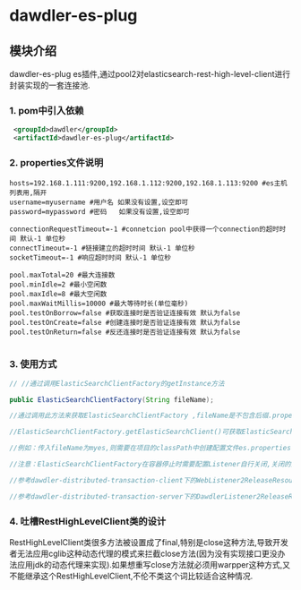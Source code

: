 # dawdler-es-plug

## 模块介绍

dawdler-es-plug es插件,通过pool2对elasticsearch-rest-high-level-client进行封装实现的一套连接池.

### 1. pom中引入依赖

```xml
 <groupId>dawdler</groupId>
 <artifactId>dawdler-es-plug</artifactId>
```

### 2. properties文件说明

```properties
hosts=192.168.1.111:9200,192.168.1.112:9200,192.168.1.113:9200 #es主机列表用,隔开
username=myusername #用户名 如果没有设置,设空即可
password=mypassword #密码   如果没有设置,设空即可

connectionRequestTimeout=-1 #connetcion pool中获得一个connection的超时时间 默认-1 单位秒
connectTimeout=-1 #链接建立的超时时间 默认-1 单位秒
socketTimeout=-1 #响应超时时间 默认-1 单位秒

pool.maxTotal=20 #最大连接数
pool.minIdle=2 #最小空闲数
pool.maxIdle=8 #最大空闲数
pool.maxWaitMillis=10000 #最大等待时长(单位毫秒)
pool.testOnBorrow=false #获取连接时是否验证连接有效 默认为false
pool.testOnCreate=false #创建连接时是否验证连接有效 默认为false
pool.testOnReturn=false #反还连接时是否验证连接有效 默认为false


```

### 3. 使用方式

```java
// //通过调用ElasticSearchClientFactory的getInstance方法

public ElasticSearchClientFactory(String fileName);

//通过调用此方法来获取ElasticSearchClientFactory ,fileName是不包含后缀.properties.

//ElasticSearchClientFactory.getElasticSearchClient()可获取ElasticSearchClient对象,通过ElasticSearchClient对象调用getRestHighLevelClient可获取RestHighLevelClient对象对es进行操作,当调用结束时需调用ElasticSearchClient的close方法进行资源回收.

//例如：传入fileName为myes,则需要在项目的classPath中创建配置文件es.properties.

//注意：ElasticSearchClientFactory在容器停止时需要配置Listener自行关闭,关闭的方法为close();

//参考dawdler-distributed-transaction-client下的WebListener2ReleaseResources在web容器停止时释放资源.

//参考dawdler-distributed-transaction-server下的DawdlerListener2ReleaseResources在dawdler容器停止时释放资源.

```

### 4. 吐槽RestHighLevelClient类的设计

RestHighLevelClient类很多方法被设置成了final,特别是close这种方法,导致开发者无法应用cglib这种动态代理的模式来拦截close方法(因为没有实现接口更没办法应用jdk的动态代理来实现).如果想重写close方法就必须用warpper这种方式,又不能继承这个RestHighLevelClient,不伦不类这个词比较适合这种情况.
